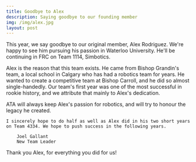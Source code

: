 ```yaml
---
title: Goodbye to Alex
description: Saying goodbye to our founding member
img: /img/alex.jpg
layout: post
---
```


This year, we say goodbye to our original member, Alex Rodriguez. We're happy to see him pursuing his passion in Waterloo University. He'll be continuing in FRC on Team 1114, Simbotics.

Alex is the reason that this team exists. He came from Bishop Grandin's team, a local school in Calgary who has had a robotics team for years. He wanted to create a competitive team at Bishop Carroll, and he did so almost single-handedly. Our team's first year was one of the most successful in rookie history, and we attribute that mainly to Alex's dedication.

ATA will always keep Alex's passion for robotics, and will try to honour the legacy he created.

    I sincerely hope to do half as well as Alex did in his two short years on Team 4334. We hope to push success in the following years.

        Joel Gallant
        New Team Leader

Thank you Alex, for everything you did for us!
